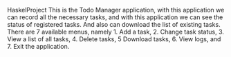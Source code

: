 HaskelProject
This is the Todo Manager application, with this application we can record all the necessary tasks, and with this application we can see the status of registered tasks. And also can download the list of existing tasks.
There are 7 available menus, namely 1. Add a task, 2. Change task status, 3. View a list of all tasks, 4. Delete tasks, 5 Download tasks, 6. View logs, and 7. Exit the application.
